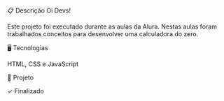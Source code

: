 📋 Descrição
Oi Devs!

Este projeto foi executado durante as aulas da Alura. Nestas aulas foram trabalhados conceitos para desenvolver uma calculadora do zero.

🖥️ Tecnologias

HTML, CSS e JavaScript

🎨 Projeto

✓ Finalizado


